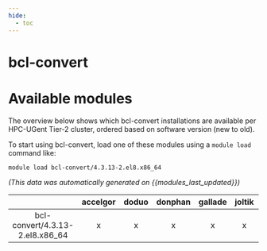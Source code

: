 ```yaml
---
hide:
  - toc
---
```


bcl-convert
===========

# Available modules


The overview below shows which bcl-convert installations are available per HPC-UGent Tier-2 cluster, ordered based on software version (new to old).

To start using bcl-convert, load one of these modules using a `module load` command like:

```shell
module load bcl-convert/4.3.13-2.el8.x86_64
```

*(This data was automatically generated on {{modules_last_updated}})*  

| |accelgor|doduo|donphan|gallade|joltik|shinx|
| :---: | :---: | :---: | :---: | :---: | :---: | :---: |
|bcl-convert/4.3.13-2.el8.x86_64|x|x|x|x|x|x|
